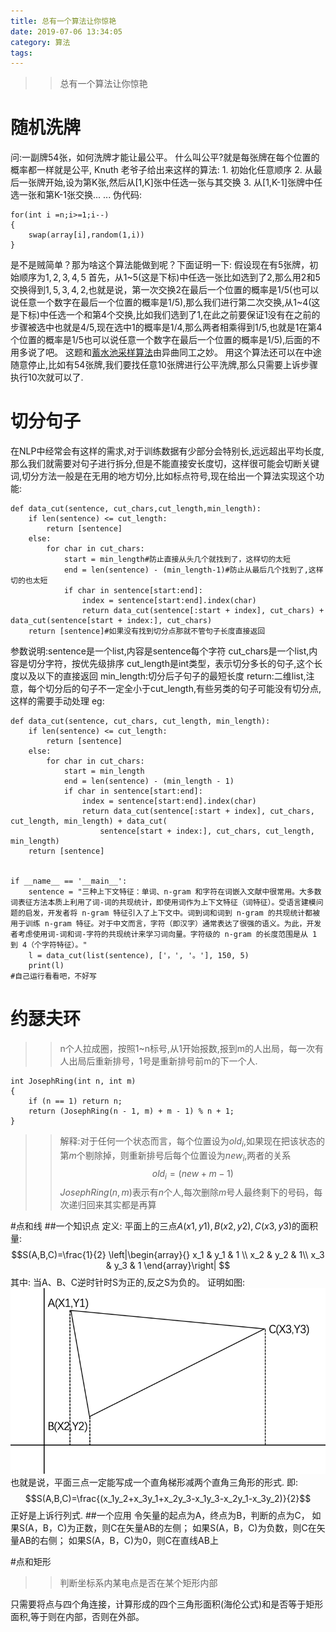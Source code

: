 ```yaml
---
title: 总有一个算法让你惊艳
date: 2019-07-06 13:34:05
category: 算法
tags:
---
```

>>总有一个算法让你惊艳

# 随机洗牌
问:一副牌54张，如何洗牌才能让最公平。
什么叫公平?就是每张牌在每个位置的概率都一样就是公平, Knuth 老爷子给出来这样的算法:
    1. 初始化任意顺序
    2. 从最后一张牌开始,设为第K张,然后从[1,K]张中任选一张与其交换
    3. 从[1,K-1]张牌中任选一张和第K-1张交换... ...
伪代码:
```
for(int i =n;i>=1;i--)
{
    swap(array[i],random(1,i))
}
```
是不是贼简单？那为啥这个算法能做到呢？下面证明一下:
假设现在有5张牌，初始顺序为$1,2,3,4,5$
首先，从1~5(这是下标)中任选一张比如选到了2,那么用2和5交换得到$1,5,3,4,2$,也就是说，第一次交换2在最后一个位置的概率是1/5(也可以说任意一个数字在最后一个位置的概率是1/5),那么我们进行第二次交换,从1~4(这是下标)中任选一个和第4个交换,比如我们选到了1,在此之前要保证1没有在之前的步骤被选中也就是4/5,现在选中1的概率是1/4,那么两者相乘得到1/5,也就是1在第4个位置的概率是1/5也可以说任意一个数字在最后一个位置的概率是1/5),后面的不用多说了吧。
这题和[蓄水池采样算法](https://lingyixia.github.io/2019/04/14/PoolSampling/)由异曲同工之妙。
用这个算法还可以在中途随意停止,比如有54张牌,我们要找任意10张牌进行公平洗牌,那么只需要上诉步骤执行10次就可以了.

#  切分句子
在NLP中经常会有这样的需求,对于训练数据有少部分会特别长,远远超出平均长度,那么我们就需要对句子进行拆分,但是不能直接安长度切，这样很可能会切断关键词,切分方法一般是在无用的地方切分,比如标点符号,现在给出一个算法实现这个功能:
```
def data_cut(sentence, cut_chars,cut_length,min_length):
    if len(sentence) <= cut_length:
        return [sentence]
    else:
        for char in cut_chars:
            start = min_length#防止直接从头几个就找到了，这样切的太短
            end = len(sentence) - (min_length-1)#防止从最后几个找到了,这样切的也太短
            if char in sentence[start:end]:
                index = sentence[start:end].index(char)
                return data_cut(sentence[:start + index], cut_chars) + data_cut(sentence[start + index:], cut_chars)
    return [sentence]#如果没有找到切分点那就不管句子长度直接返回
```
>>
参数说明:sentence是一个list,内容是sentence每个字符
       cut_chars是一个list,内容是切分字符，按优先级排序
       cut_length是int类型，表示切分多长的句子,这个长度以及以下的直接返回
       min_length:切分后子句子的最短长度
return:二维list,注意，每个切分后的句子不一定全小于cut_length,有些另类的句子可能没有切分点,这样的需要手动处理
eg:
```
def data_cut(sentence, cut_chars, cut_length, min_length):
    if len(sentence) <= cut_length:
        return [sentence]
    else:
        for char in cut_chars:
            start = min_length
            end = len(sentence) - (min_length - 1)
            if char in sentence[start:end]:
                index = sentence[start:end].index(char)
                return data_cut(sentence[:start + index], cut_chars, cut_length, min_length) + data_cut(
                    sentence[start + index:], cut_chars, cut_length, min_length)
    return [sentence]


if __name__ == '__main__':
    sentence = "三种上下文特征：单词、n-gram 和字符在词嵌入文献中很常用。大多数词表征方法本质上利用了词-词的共现统计，即使用词作为上下文特征（词特征）。受语言建模问题的启发，开发者将 n-gram 特征引入了上下文中。词到词和词到 n-gram 的共现统计都被用于训练 n-gram 特征。对于中文而言，字符（即汉字）通常表达了很强的语义。为此，开发者考虑使用词-词和词-字符的共现统计来学习词向量。字符级的 n-gram 的长度范围是从 1 到 4（个字符特征）。"
    l = data_cut(list(sentence), ['，', '。'], 150, 5)
    print(l)
#自己运行看看吧，不好写
```
# 约瑟夫环
>>n个人拉成圈，按照1~n标号,从1开始报数,报到m的人出局，每一次有人出局后重新排号，1号是重新排号前m的下一个人.

```
int JosephRing(int n, int m)
{
    if (n == 1) return n;
    return (JosephRing(n - 1, m) + m - 1) % n + 1;
}
```
>>解释:对于任何一个状态而言，每个位置设为$old_i$,如果现在把该状态的第$m$个剔除掉，则重新排号后每个位置设为$new_i$,两者的关系
$$
old_i = (new +m-1)%n+1
$$
$JosephRing(n,m)$表示有$n$个人,每次删除$m$号人最终剩下的号码，每次递归回来其实都是再算

#点和线
##一个知识点
定义: 平面上的三点$A(x1,y1),B(x2,y2),C(x3,y3)$的面积量:
$$S(A,B,C)=\frac{1}{2}  
\left|\begin{array}{}
    x_1 &    y_1    & 1 \\ 
    x_2 &    y_2   & 1\\ 
    x_3 & y_3 & 1 
\end{array}\right| 
$$
其中: 当A、B、C逆时针时S为正的,反之S为负的。 
证明如图: 
![](/img/dotandline.png)
也就是说，平面三点一定能写成一个直角梯形减两个直角三角形的形式.
即:
$$S(A,B,C)=\frac{(x_1y_2+x_3y_1+x_2y_3-x_1y_3-x_2y_1-x_3y_2)}{2}$$
正好是上诉行列式.
##一个应用
令矢量的起点为A，终点为B，判断的点为C， 
如果S(A，B，C)为正数，则C在矢量AB的左侧； 
如果S(A，B，C)为负数，则C在矢量AB的右侧； 
如果S(A，B，C)为0，则C在直线AB上

#点和矩形
>>判断坐标系内某电点是否在某个矩形内部

只需要将点与四个角连接，计算形成的四个三角形面积(海伦公式)和是否等于矩形面积,等于则在内部，否则在外部。